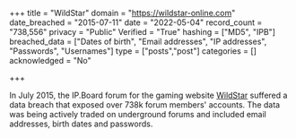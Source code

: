 +++
title = "WildStar"
domain = "https://wildstar-online.com"
date_breached = "2015-07-11"
date = "2022-05-04"
record_count = "738,556"
privacy = "Public"
Verified = "True"
hashing = ["MD5", "IPB"]
breached_data = ["Dates of birth", "Email addresses", "IP addresses", "Passwords", "Usernames"]
type = ["posts","post"]
categories = []
acknowledged = "No"

+++

In July 2015, the IP.Board forum for the gaming website <a href="http://www.wildstar-online.com" target="_blank" rel="noopener">WildStar</a> suffered a data breach that exposed over 738k forum members' accounts. The data was being actively traded on underground forums and included email addresses, birth dates and passwords.
